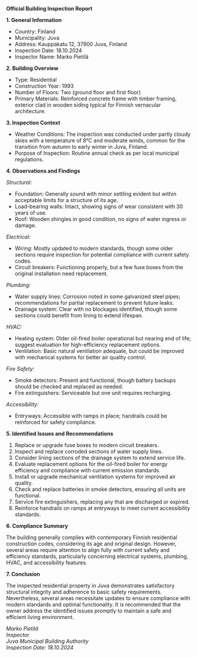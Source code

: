**Official Building Inspection Report**

**1. General Information**

- Country: Finland  
- Municipality: Juva  
- Address: Kauppakatu 12, 37900 Juva, Finland  
- Inspection Date: 18.10.2024  
- Inspector Name: Marko Pietilä

**2. Building Overview**

- Type: Residential  
- Construction Year: 1993  
- Number of Floors: Two (ground floor and first floor)  
- Primary Materials: Reinforced concrete frame with timber framing, exterior clad in wooden siding typical for Finnish vernacular architecture.

**3. Inspection Context**

- Weather Conditions: The inspection was conducted under partly cloudy skies with a temperature of 8°C and moderate winds, common for the transition from autumn to early winter in Juva, Finland.  
- Purpose of Inspection: Routine annual check as per local municipal regulations.

**4. Observations and Findings**

*Structural:*  
- Foundation: Generally sound with minor settling evident but within acceptable limits for a structure of its age.  
- Load-bearing walls: Intact, showing signs of wear consistent with 30 years of use.  
- Roof: Wooden shingles in good condition, no signs of water ingress or damage.  

*Electrical:*  
- Wiring: Mostly updated to modern standards, though some older sections require inspection for potential compliance with current safety codes.  
- Circuit breakers: Functioning properly, but a few fuse boxes from the original installation need replacement.  

*Plumbing:*  
- Water supply lines: Corrosion noted in some galvanized steel pipes; recommendations for partial replacement to prevent future leaks.  
- Drainage system: Clear with no blockages identified, though some sections could benefit from lining to extend lifespan.  

*HVAC:*  
- Heating system: Older oil-fired boiler operational but nearing end of life; suggest evaluation for high-efficiency replacement options.  
- Ventilation: Basic natural ventilation adequate, but could be improved with mechanical systems for better air quality control.  

*Fire Safety:*  
- Smoke detectors: Present and functional, though battery backups should be checked and replaced as needed.  
- Fire extinguishers: Serviceable but one unit requires recharging.  

*Accessibility:*  
- Entryways: Accessible with ramps in place; handrails could be reinforced for safety compliance.  

**5. Identified Issues and Recommendations**

1. Replace or upgrade fuse boxes to modern circuit breakers.
2. Inspect and replace corroded sections of water supply lines.
3. Consider lining sections of the drainage system to extend service life.
4. Evaluate replacement options for the oil-fired boiler for energy efficiency and compliance with current emission standards.
5. Install or upgrade mechanical ventilation systems for improved air quality.
6. Check and replace batteries in smoke detectors, ensuring all units are functional.
7. Service fire extinguishers, replacing any that are discharged or expired.
8. Reinforce handrails on ramps at entryways to meet current accessibility standards.

**6. Compliance Summary**

The building generally complies with contemporary Finnish residential construction codes, considering its age and original design. However, several areas require attention to align fully with current safety and efficiency standards, particularly concerning electrical systems, plumbing, HVAC, and accessibility features.

**7. Conclusion**

The inspected residential property in Juva demonstrates satisfactory structural integrity and adherence to basic safety requirements. Nevertheless, several areas necessitate updates to ensure compliance with modern standards and optimal functionality. It is recommended that the owner address the identified issues promptly to maintain a safe and efficient living environment.

_Marko Pietilä_  
_Inspector_  
_Juva Municipal Building Authority_  
_Inspection Date: 18.10.2024_